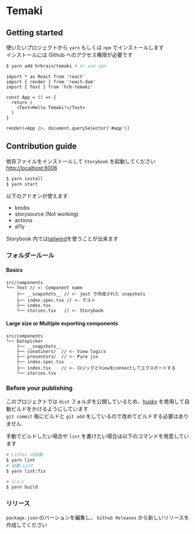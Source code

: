 Temaki
===

## Getting started 

使いたいプロジェクトから `yarn` もしくは `npm` でインストールします   
インストールには Github へのアクセス権限が必要です

```bash
$ yarn add hrbrain/temaki # or use npm
```

```tsx
import * as React from 'react'
import { render } from 'react-dom'
import { Text } from 'hrb-temaki'

const App = () => {
  return (
    <Text>Hello Temaki!</Text>
  )
}

render(<App />, document.querySelector('#app'))
```

## Contribution guide

依存ファイルをインストールして `Storybook` を起動してください [http://localhost:6006](http://localhost:6006)

```bash
$ yarn install
$ yarn start 
```

以下のアドオンが使えます
- knobs
- storysource (Not working)
- actions
- a11y

Storybook 内では[tailwind](https://tailwindcss.com)を使うことが出来ます   

### フォルダールール 
#### Basics
```
src/components
└── Text // <- Component name
    ├── __snapshots__ // <- jest で作成された snapshots 
    ├── index.spec.tsx // <- テスト 
    ├── index.tsx             
    └── stories.tsx   // <- Storybook 
```

#### Large size or Multiple exporting components
```
src/components
└── Datepicker
    ├── __snapshots__ 
    ├── conatiners/  // <- View logics 
    ├── presentors/  // <- Pure jsx
    ├── index.spec.tsx 
    ├── index.tsx    // <- ロジックとViewをconnectしてエクスポートする 
    └── stories.tsx
```

### Before your publishing

このプロジェクトでは `dist` フォルダを公開しているため、[husky](https://github.com/typicode/husky) を使用して自動ビルドをかけるようにしています   
`git commit` 毎にビルドと `git add` をしているので改めてビルドする必要はありません   

手動でビルドしたい場合や `lint` を書けたい場合は以下のコマンドを用意しています

```bash
# Linter の起動
$ yarn lint
# 自動 Lint
$ yarn lint:fix

# ビルド
$ yarn build
```

### リリース

`package.json` のバーションを編集し、 `Github Releases` から新しいリリースを作成してください
